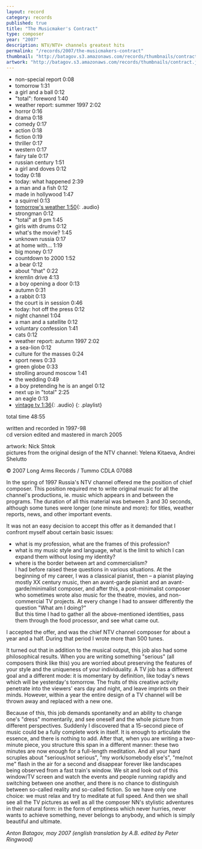 ```yaml
---
layout: record
category: records
published: true
title: "The Musicmaker's Contract"
type: composer
year: "2007"
description: NTV/NTV+ channels greatest hits
permalink: "/records/2007/the-musicmakers-contract"
thumbnail: "http://batagov.s3.amazonaws.com/records/thumbnails/contract.jpg"
artwork: "http://batagov.s3.amazonaws.com/records/thumbnails/contract.jpg"
---
```


- non-special report 0:08 
- tomorrow 1:31 
- a girl and a ball 0:12 
- "total": foreword 1:40 
- weather report: summer 1997 2:02 
- horror 0:16 
- drama 0:18 
- comedy 0:17 
- action 0:18 
- fiction 0:19 
- thriller 0:17 
- western 0:17 
- fairy tale 0:17 
- russian century 1:51 
- a girl and doves 0:12 
- today 0:18 
- today: what happened 2:39 
- a man and a fish 0:12 
- made in hollywood 1:47 
- a squirrel 0:13 
- [tomorrow's weather 1:50](http://batagov.s3.amazonaws.com/records/sounds/weather.mp3){: .audio}
- strongman 0:12 
- "total" at 9 pm 1:45 
- girls with drums 0:12 
- what's the movie? 1:45 
- unknown russia 0:17 
- at home with... 1:19 
- big money 0:17 
- countdown to 2000 1:52
- a bear 0:12 
- about "that" 0:22 
- kremlin drive 4:13
- a boy opening a door 0:13 
- autumn 0:31 
- a rabbit 0:13 
- the court is in session 0:46 
- today: hot off the press 0:12 
- night channel 1:04 
- a man and a satellite 0:12 
- voluntary confession 1:41
- cats 0:12 
- weather report: autumn 1997 2:02 
- a sea-lion 0:12 
- culture for the masses 0:24
- sport news 0:33 
- green globe 0:33
- strolling around moscow 1:41 
- the wedding 0:49 
- a boy pretending he is an angel 0:12 
- next up in "total" 2:25 
- an eagle 0:13 
- [vintage tv 1:36](http://batagov.s3.amazonaws.com/records/sounds/vintage_tv.mp3){: .audio}
{: .playlist}

total time 48:55  

written and recorded in 1997-98  
cd version edited and mastered in march 2005  
  
artwork: Nick Shtok  
pictures from the original design of the NTV channel: Yelena Kitaeva, Andrei Shelutto  

© 2007 Long Arms Records / Tummo CDLA 07088

In the spring of 1997 Russia's NTV channel offered me the position of chief composer. This position required me to write original music for all the channel's productions, ie. music which appears in and between the programs. The duration of all this material was between 3 and 30 seconds, although some tunes were longer (one minute and more): for titles, weather reports, news, and other important events.  

It was not an easy decision to accept this offer as it demanded that I confront myself about certain basic issues:  
- what is my profession, what are the frames of this profession?  
- what is my music style and language, what is the limit to which I can expand them without losing my identity?  
- where is the border between art and commercialism?  
I had before raised these questions in various situations. At the beginning of my career, I was a classical pianist, then – a pianist playing mostly XX century music, then an avant-garde pianist and an avant-garde/minimalist composer, and after this, a post-minimalist composer who sometimes wrote also music for the theatre, movies, and non-commercial TV projects. At every change I had to answer differently the question "What am I doing?"  
But this time I had to gather all the above-mentioned identities, pass them through the food processor, and see what came out.  

I accepted the offer, and was the chief NTV channel composer for about a year and a half. During that period I wrote more than 500 tunes.  

It turned out that in addition to the musical output, this job also had some philosophical results. When you are writing something "serious" (all composers think like this) you are worried about preserving the features of your style and the uniqueness of your individuality. A TV job has a different goal and a different mode: it is momentary by definition, like today's news which will be yesterday's tomorrow. The fruits of this creative activity penetrate into the viewers' ears day and night, and leave imprints on their minds. However, within a year the entire design of a TV channel will be thrown away and replaced with a new one.  

Because of this, this job demands spontaneity and an ability to change one's "dress" momentarily, and see oneself and the whole picture from different perspectives. Suddenly I discovered that a 15-second piece of music could be a fully complete work in itself. It is enough to articulate the essence, and there is nothing to add. After that, when you are writing a two-minute piece, you structure this span in a different manner: these two minutes are now enough for a full-length meditation. And all your hard scruples about "serious/not serious", "my work/somebody else's", "me/not me" flash in the air for a second and disappear forever like landscapes being observed from a fast train's window. We sit and look out of this window/TV screen and watch the events and people running rapidly and switching between one another, and there is no chance to distinguish between so-called reality and so-called fiction. So we have only one choice: we must relax and try to meditate at full speed. And then we shall see all the TV pictures as well as all the composer NN's stylistic adventures in their natural form: in the form of emptiness which never hurries, never wants to achieve something, never belongs to anybody, and which is simply beautiful and ultimate.

_Anton Batagov, may 2007
(english translation by A.B. edited by Peter Ringwood)_